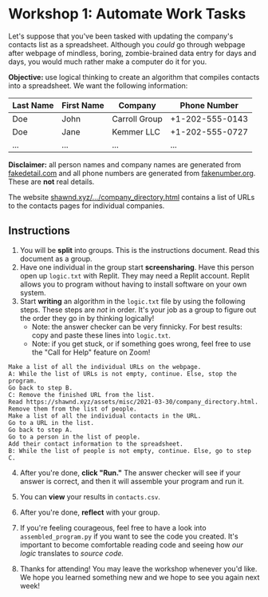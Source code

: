 # Workshop 1: Automate Work Tasks

Let's suppose that you've been tasked with updating the company's contacts list as a spreadsheet. Although you *could* go through webpage after webpage of mindless, boring, zombie-brained data entry for days and days, you would much rather make a computer do it for you.

**Objective:** use logical thinking to create an algorithm that compiles contacts into a spreadsheet. We want the following information:

| Last Name | First Name | Company       | Phone Number    |
|-----------|------------|---------------|-----------------|
| Doe       | John       | Carroll Group | +1-202-555-0143 |
| Doe       | Jane       | Kemmer LLC    | +1-202-555-0727 |
| ...       | ...        | ...           | ...             |

**Disclaimer:** all person names and company names are generated from [fakedetail.com](https://fakedetail.com/) and all phone numbers are generated from [fakenumber.org](https://fakenumber.org/). These are **not** real details.

The website [shawnd.xyz/.../company_directory.html](https://shawnd.xyz/assets/misc/2021-03-30/company_directory.html) contains a list of URLs to the contacts pages for individual companies.

## Instructions

1. You will be **split** into groups. This is the instructions document. Read this document as a group.
2. Have one individual in the group start **screensharing**. Have this person open up `logic.txt` with Replit. They may need a Replit account. Replit allows you to program without having to install software on your own system.
3. Start **writing** an algorithm in the `logic.txt` file by using the following steps. These steps are *not* in order. It's your job as a group to figure out the order they go in by thinking logically!
   - Note: the answer checker can be very finnicky. For best results: copy and paste these lines into `logic.txt`.
   - Note: if you get stuck, or if something goes wrong, feel free to use the "Call for Help" feature on Zoom!

```
Make a list of all the individual URLs on the webpage.
A: While the list of URLs is not empty, continue. Else, stop the program.
Go back to step B.
C: Remove the finished URL from the list.
Read https://shawnd.xyz/assets/misc/2021-03-30/company_directory.html.
Remove them from the list of people.
Make a list of all the individual contacts in the URL.
Go to a URL in the list.
Go back to step A.
Go to a person in the list of people.
Add their contact information to the spreadsheet.
B: While the list of people is not empty, continue. Else, go to step C.
```

4. After you're done, **click "Run."** The answer checker will see if your answer is correct, and then it will assemble your program and run it.

5. You can **view** your results in `contacts.csv`.

6. After you're done, **reflect** with your group.

7. If you're feeling courageous, feel free to have a look into `assembled_program.py` if you want to see the code you created. It's important to become comfortable reading code and seeing how *our logic* translates to *source code.*

8. Thanks for attending! You may leave the workshop whenever you'd like. We hope you learned something new and we hope to see you again next week!

